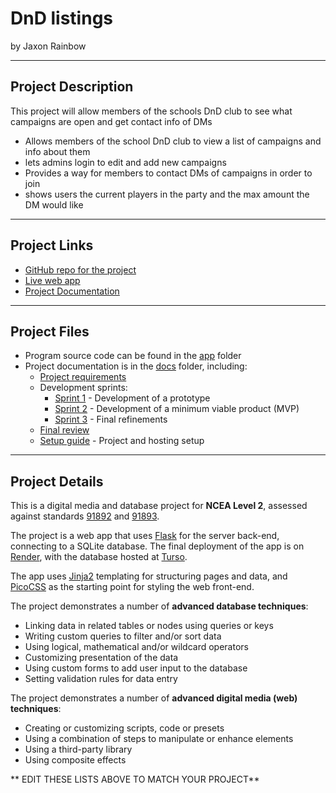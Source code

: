 # DnD listings

by Jaxon Rainbow

---

## Project Description

This project will allow members of the schools DnD club to see what campaigns are open and get contact info of DMs

- Allows members of the school DnD club to view a list of campaigns and info about them
- lets admins login to edit and add new campaigns
- Provides a way for members to contact DMs of campaigns in order to join
- shows users the current players in the party and the max amount the DM would like 

---

## Project Links

- [GitHub repo for the project](https://github.com/waimea-jrainbow/200DTD-DnD-listings)
- [Live web app](https://two00dtd-dnd-listings.onrender.com)
- [Project Documentation](https://waimea-jrainbow.github.io/200DTD-DnD-listings/)
---

## Project Files

- Program source code can be found in the [app](app/) folder
- Project documentation is in the [docs](docs/) folder, including:
  - [Project requirements](docs/0-requirements.md)
  - Development sprints:
    - [Sprint 1](docs/1-sprint-1-prototype.md) - Development of a prototype
    - [Sprint 2](docs/2-sprint-2-mvp.md) - Development of a minimum viable product (MVP)
    - [Sprint 3](docs/3-sprint-3-refinement.md) - Final refinements
  - [Final review](docs/4-review.md)
  - [Setup guide](docs/setup.md) - Project and hosting setup

---

## Project Details

This is a digital media and database project for **NCEA Level 2**, assessed against standards [91892](docs/as91892.pdf) and [91893](docs/as91892.pdf).

The project is a web app that uses [Flask](https://flask.palletsprojects.com) for the server back-end, connecting to a SQLite database. The final deployment of the app is on [Render](https://render.com/), with the database hosted at [Turso](https://turso.tech/).

The app uses [Jinja2](https://jinja.palletsprojects.com/templates/) templating for structuring pages and data, and [PicoCSS](https://picocss.com/) as the starting point for styling the web front-end.

The project demonstrates a number of **advanced database techniques**:

- Linking data in related tables or nodes using queries or keys
- Writing custom queries to filter and/or sort data
- Using logical, mathematical and/or wildcard operators
- Customizing presentation of the data
- Using custom forms to add user input to the database
- Setting validation rules for data entry

The project demonstrates a number of **advanced digital media (web) techniques**:

- Creating or customizing scripts, code or presets
- Using a combination of steps to manipulate or enhance elements
- Using a third-party library
- Using composite effects

** EDIT THESE LISTS ABOVE TO MATCH YOUR PROJECT**
